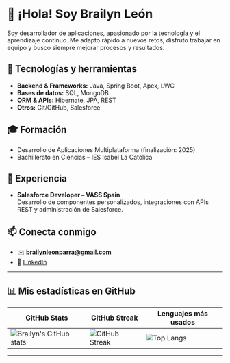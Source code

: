 # 👋 ¡Hola! Soy Brailyn León

Soy desarrollador de aplicaciones, apasionado por la tecnología y el aprendizaje continuo. Me adapto rápido a nuevos retos, disfruto trabajar en equipo y busco siempre mejorar procesos y resultados.  

## 🚀 Tecnologías y herramientas
- **Backend & Frameworks:** Java, Spring Boot, Apex, LWC  
- **Bases de datos:** SQL, MongoDB  
- **ORM & APIs:** Hibernate, JPA, REST  
- **Otros:** Git/GitHub, Salesforce  

## 🎓 Formación
- Desarrollo de Aplicaciones Multiplataforma (finalización: 2025)  
- Bachillerato en Ciencias – IES Isabel La Católica  

## 💼 Experiencia
- **Salesforce Developer – VASS Spain**  
  Desarrollo de componentes personalizados, integraciones con APIs REST y administración de Salesforce.  

## 📫 Conecta conmigo
- ✉️ **brailynleonparra@gmail.com**  
- 🔗 [LinkedIn](https://www.linkedin.com/in/brailyn-leon-parra-18a425336)  

---

## 📊 Mis estadísticas en GitHub

<div align="center">

| GitHub Stats | GitHub Streak | Lenguajes más usados |
| --- | --- | --- |
| ![Brailyn's GitHub stats](https://github-readme-stats.vercel.app/api?username=Brailynlp&show_icons=true&theme=tokyonight) | ![GitHub Streak](https://streak-stats.demolab.com?user=Brailynlp&theme=tokyonight) | ![Top Langs](https://github-readme-stats.vercel.app/api/top-langs/?username=Brailynlp&layout=compact&theme=tokyonight) |

</div>

---
